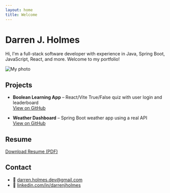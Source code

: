 ```yaml
---
layout: home
title: Welcome
---
```


# Darren J. Holmes

Hi, I'm a full-stack software developer with experience in Java, Spring Boot, JavaScript, React, and more. Welcome to my portfolio!

![My photo](/assets/img/profile-photo.jpg)

## Projects

- **Boolean Learning App** – React/Vite True/False quiz with user login and leaderboard  
  [View on GitHub](https://github.com/dholmes5247/boolean-learning)

- **Weather Dashboard** – Spring Boot weather app using a real API  
  [View on GitHub](https://github.com/dholmes5247/weather-dashboard)

## Resume

[Download Resume (PDF)](/assets/Darren-Holmes-Resume.pdf)

## Contact

- 📧 [darren.holmes.dev@gmail.com](mailto:darren.holmes.dev@gmail.com)  
- 💼 [linkedin.com/in/darrenjholmes](https://linkedin.com/in/darrenjholmes)
